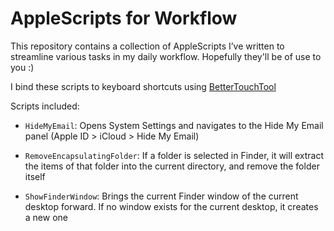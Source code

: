 # AppleScripts for Workflow

This repository contains a collection of AppleScripts I’ve written to streamline various tasks in my daily workflow. Hopefully they'll be of use to you :)

I bind these scripts to keyboard shortcuts using [BetterTouchTool](https://folivora.ai)

Scripts included:

- `HideMyEmail`: Opens System Settings and navigates to the Hide My Email panel (Apple ID > iCloud > Hide My Email)

- `RemoveEncapsulatingFolder`: If a folder is selected in Finder, it will extract the items of that folder into the current directory, and remove the folder itself

- `ShowFinderWindow`: Brings the current Finder window of the current desktop forward. If no window exists for the current desktop, it creates a new one
